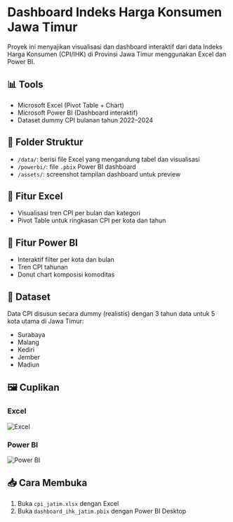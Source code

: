 # Dashboard Indeks Harga Konsumen Jawa Timur

Proyek ini menyajikan visualisasi dan dashboard interaktif dari data Indeks Harga Konsumen (CPI/IHK) di Provinsi Jawa Timur menggunakan Excel dan Power BI.

## 📊 Tools
- Microsoft Excel (Pivot Table + Chart)
- Microsoft Power BI (Dashboard interaktif)
- Dataset dummy CPI bulanan tahun 2022–2024

## 📂 Folder Struktur
- `/data/`: berisi file Excel yang mengandung tabel dan visualisasi
- `/powerbi/`: file `.pbix` Power BI dashboard
- `/assets/`: screenshot tampilan dashboard untuk preview

## 📌 Fitur Excel
- Visualisasi tren CPI per bulan dan kategori
- Pivot Table untuk ringkasan CPI per kota dan tahun

## 📌 Fitur Power BI
- Interaktif filter per kota dan bulan
- Tren CPI tahunan
- Donut chart komposisi komoditas

## 📝 Dataset
Data CPI disusun secara dummy (realistis) dengan 3 tahun data untuk 5 kota utama di Jawa Timur:
- Surabaya
- Malang
- Kediri
- Jember
- Madiun

## 🖼️ Cuplikan
### Excel
![Excel](assets/screenshot_excel.png)

### Power BI
![Power BI](assets/screenshot_dashboard.png)

## 📥 Cara Membuka
1. Buka `cpi_jatim.xlsx` dengan Excel
2. Buka `dashboard_ihk_jatim.pbix` dengan Power BI Desktop
